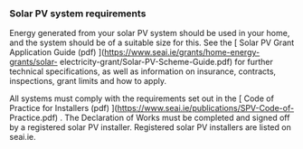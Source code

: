 ###  Solar PV system requirements

Energy generated from your solar PV system should be used in your home, and
the system should be of a suitable size for this. See the [ Solar PV Grant
Application Guide (pdf) ](https://www.seai.ie/grants/home-energy-grants/solar-
electricity-grant/Solar-PV-Scheme-Guide.pdf) for further technical
specifications, as well as information on insurance, contracts, inspections,
grant limits and how to apply.

All systems must comply with the requirements set out in the [ Code of
Practice for Installers (pdf) ](https://www.seai.ie/publications/SPV-Code-of-
Practice.pdf) . The Declaration of Works must be completed and signed off by a
registered solar PV installer. Registered solar PV installers are listed on
seai.ie.
